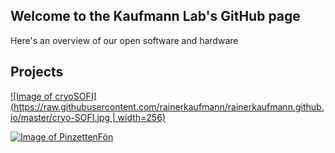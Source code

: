 ## Welcome to the Kaufmann Lab's GitHub page

Here's an overview of our open software and hardware


## Projects
[![Image of cryoSOFI](https://raw.githubusercontent.com/rainerkaufmann/rainerkaufmann.github.io/master/cryo-SOFI.jpg | width=256)](https://github.com/rainerkaufmann/cryoSOFI)

[![Image of PinzettenFön](https://raw.githubusercontent.com/rainerkaufmann/rainerkaufmann.github.io/master/pinzenttenfoen.jpg)](https://github.com/rainerkaufmann/PinzettenFoen)

